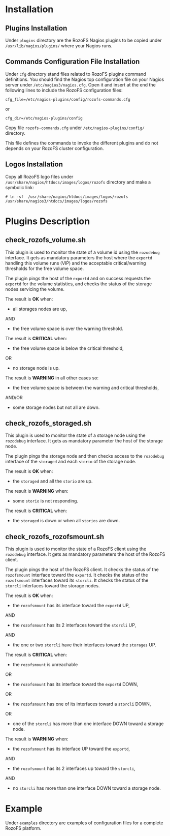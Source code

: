 Installation
============

Plugins Installation
--------------------

Under `plugins` directory are the RozoFS Nagios plugins to be copied under
`/usr/lib/nagios/plugins/` where your Nagios runs.

Commands Configuration File Installation
----------------------------------------

Under `cfg` directory stand files related to RozoFS plugins command definitions.
You should find the Nagios top configuration file on your Nagios server under
`/etc/nagios3/nagios.cfg`. Open it and insert at the end the following lines to
 include the RozoFS configuration files:

    cfg_file=/etc/nagios-plugins/config/rozofs-commands.cfg

or

    cfg_dir=/etc/nagios-plugins/config

Copy file `rozofs-commands.cfg` under `/etc/nagios-plugins/config/` directory.

This file defines the commands to invoke the different plugins and do not 
depends on your RozoFS cluster configuration.

Logos Installation
------------------

Copy all RozoFS logo files under `/usr/share/nagios/htdocs/images/logos/rozofs`
directory and make a symbolic link:

    # ln -sf  /usr/share/nagios/htdocs/images/logos/rozofs /usr/share/nagios3/htdocs/images/logos/rozofs


Plugins Description
===================

check_rozofs_volume.sh
----------------------

This plugin is used to monitor the state of a volume id using the `rozodebug`
interface. It gets as mandatory parameters the host where the `exportd` handling
this volume runs (VIP) and the acceptable critical/warning thresholds for the 
free volume space.

The plugin pings the host of the `exportd` and on success requests the `exportd`
for the volume statistics, and checks the status of the storage nodes servicing
the volume.

The result is **OK** when:

-   all storages nodes are up,

AND

-   the free volume space is over the warning threshold.

The result is **CRITICAL** when:

-   the free volume space is below the critical threshold,

OR

-   no storage node is up.

The result is **WARNING** in all other cases so:

-   the free volume space is between the warning and critical thresholds,

AND/OR

-   some storage nodes but not all are down.


check_rozofs_storaged.sh
------------------------

This plugin is used to monitor the state of a storage node using the `rozodebug`
interface. It gets as mandatory parameter the host of the storage node.

The plugin pings the storage node and then checks access to the `rozodebug`
interface of the `storaged` and each `storio` of the storage node.

The result is **OK** when:

-   the `storaged` and all the `storio` are up.

The result is **WARNING** when:

-   some `storio` is not responding.

The result is **CRITICAL** when:

-   the `storaged` is down or when all `storios` are down.


check_rozofs_rozofsmount.sh
---------------------------

This plugin is used to monitor the state of a RozoFS client using the 
`rozodebug` interface. It gets as mandatory parameters the host of the
RozoFS client.

The plugin pings the host of the RozoFS client.
It checks the status of the `rozofsmount` interface toward the `exportd`.
It checks the status of the `rozofsmount` interfaces toward its `storcli`.
It checks the status of the `storcli` interfaces toward the storage nodes.

The result is **OK** when:

-   the `rozofsmount` has its interface toward the `exportd` UP,

AND

-   the `rozofsmount` has its 2 interfaces toward the `storcli` UP,

AND

-   the one or two `storcli` have their interfaces toward the `storages` UP.

The result is **CRITICAL** when:

-   the `rozofsmount` is unreachable
  
OR

-   the `rozofsmount` has its interface toward the `exportd` DOWN,

OR

-   the `rozofsmount` has one of its interfaces toward a `storcli` DOWN,
  
OR

-   one of the `storcli` has more than one interface DOWN toward a storage node.


The result is **WARNING** when:

-   the `rozofsmount` has its interface UP toward the `exportd`,

AND

-   the `rozofsmount` has its 2 interfaces up toward the `storcli`,

AND

-   no `storcli` has more than one interface DOWN toward a storage node.

Example
=======

Under `examples` directory are examples of configuration files for a complete
RozoFS platform.

